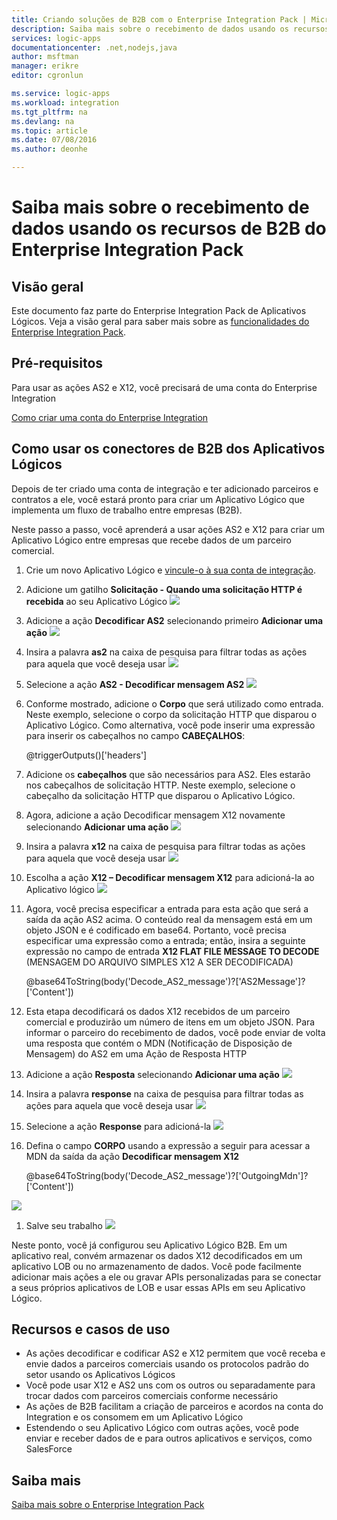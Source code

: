 ```yaml
---
title: Criando soluções de B2B com o Enterprise Integration Pack | Microsoft Docs
description: Saiba mais sobre o recebimento de dados usando os recursos de B2B do Enterprise Integration Pack
services: logic-apps
documentationcenter: .net,nodejs,java
author: msftman
manager: erikre
editor: cgronlun

ms.service: logic-apps
ms.workload: integration
ms.tgt_pltfrm: na
ms.devlang: na
ms.topic: article
ms.date: 07/08/2016
ms.author: deonhe

---
```

# Saiba mais sobre o recebimento de dados usando os recursos de B2B do Enterprise Integration Pack
## Visão geral
Este documento faz parte do Enterprise Integration Pack de Aplicativos Lógicos. Veja a visão geral para saber mais sobre as [funcionalidades do Enterprise Integration Pack](app-service-logic-enterprise-integration-overview.md).

## Pré-requisitos
Para usar as ações AS2 e X12, você precisará de uma conta do Enterprise Integration

[Como criar uma conta do Enterprise Integration](app-service-logic-enterprise-integration-accounts.md)

## Como usar os conectores de B2B dos Aplicativos Lógicos
Depois de ter criado uma conta de integração e ter adicionado parceiros e contratos a ele, você estará pronto para criar um Aplicativo Lógico que implementa um fluxo de trabalho entre empresas (B2B).

Neste passo a passo, você aprenderá a usar ações AS2 e X12 para criar um Aplicativo Lógico entre empresas que recebe dados de um parceiro comercial.

1. Crie um novo Aplicativo Lógico e [vincule-o à sua conta de integração](app-service-logic-enterprise-integration-accounts.md).
2. Adicione um gatilho **Solicitação - Quando uma solicitação HTTP é recebida** ao seu Aplicativo Lógico ![](./media/app-service-logic-enterprise-integration-b2b/flatfile-1.png)
3. Adicione a ação **Decodificar AS2** selecionando primeiro **Adicionar uma ação** ![](./media/app-service-logic-enterprise-integration-b2b/transform-2.png)
4. Insira a palavra **as2** na caixa de pesquisa para filtrar todas as ações para aquela que você deseja usar ![](./media/app-service-logic-enterprise-integration-b2b/b2b-5.png)
5. Selecione a ação **AS2 - Decodificar mensagem AS2** ![](./media/app-service-logic-enterprise-integration-b2b/b2b-6.png)
6. Conforme mostrado, adicione o **Corpo** que será utilizado como entrada. Neste exemplo, selecione o corpo da solicitação HTTP que disparou o Aplicativo Lógico. Como alternativa, você pode inserir uma expressão para inserir os cabeçalhos no campo **CABEÇALHOS**:
   
    @triggerOutputs()['headers']
7. Adicione os **cabeçalhos** que são necessários para AS2. Eles estarão nos cabeçalhos de solicitação HTTP. Neste exemplo, selecione o cabeçalho da solicitação HTTP que disparou o Aplicativo Lógico.
8. Agora, adicione a ação Decodificar mensagem X12 novamente selecionando **Adicionar uma ação** ![](./media/app-service-logic-enterprise-integration-b2b/b2b-9.png)
9. Insira a palavra **x12** na caixa de pesquisa para filtrar todas as ações para aquela que você deseja usar ![](./media/app-service-logic-enterprise-integration-b2b/b2b-10.png)
10. Escolha a ação **X12 – Decodificar mensagem X12** para adicioná-la ao Aplicativo lógico ![](./media/app-service-logic-enterprise-integration-b2b/b2b-as2message.png)
11. Agora, você precisa especificar a entrada para esta ação que será a saída da ação AS2 acima. O conteúdo real da mensagem está em um objeto JSON e é codificado em base64. Portanto, você precisa especificar uma expressão como a entrada; então, insira a seguinte expressão no campo de entrada **X12 FLAT FILE MESSAGE TO DECODE** (MENSAGEM DO ARQUIVO SIMPLES X12 A SER DECODIFICADA)
    
    @base64ToString(body('Decode\_AS2\_message')?['AS2Message']?['Content'])
12. Esta etapa decodificará os dados X12 recebidos de um parceiro comercial e produzirão um número de itens em um objeto JSON. Para informar o parceiro do recebimento de dados, você pode enviar de volta uma resposta que contém o MDN (Notificação de Disposição de Mensagem) do AS2 em uma Ação de Resposta HTTP
13. Adicione a ação **Resposta** selecionando **Adicionar uma ação** ![](./media/app-service-logic-enterprise-integration-b2b/b2b-14.png)
14. Insira a palavra **response** na caixa de pesquisa para filtrar todas as ações para aquela que você deseja usar ![](./media/app-service-logic-enterprise-integration-b2b/b2b-15.png)
15. Selecione a ação **Response** para adicioná-la ![](./media/app-service-logic-enterprise-integration-b2b/b2b-16.png)
16. Defina o campo **CORPO** usando a expressão a seguir para acessar a MDN da saída da ação **Decodificar mensagem X12**
    
    @base64ToString(body('Decode\_AS2\_message')?['OutgoingMdn']?['Content'])

![](./media/app-service-logic-enterprise-integration-b2b/b2b-17.png)

1. Salve seu trabalho ![](./media/app-service-logic-enterprise-integration-b2b/transform-5.png)

Neste ponto, você já configurou seu Aplicativo Lógico B2B. Em um aplicativo real, convém armazenar os dados X12 decodificados em um aplicativo LOB ou no armazenamento de dados. Você pode facilmente adicionar mais ações a ele ou gravar APIs personalizadas para se conectar a seus próprios aplicativos de LOB e usar essas APIs em seu Aplicativo Lógico.

## Recursos e casos de uso
* As ações decodificar e codificar AS2 e X12 permitem que você receba e envie dados a parceiros comerciais usando os protocolos padrão do setor usando os Aplicativos Lógicos
* Você pode usar X12 e AS2 uns com os outros ou separadamente para trocar dados com parceiros comerciais conforme necessário
* As ações de B2B facilitam a criação de parceiros e acordos na conta do Integration e os consomem em um Aplicativo Lógico
* Estendendo o seu Aplicativo Lógico com outras ações, você pode enviar e receber dados de e para outros aplicativos e serviços, como SalesForce

## Saiba mais
[Saiba mais sobre o Enterprise Integration Pack](app-service-logic-enterprise-integration-overview.md)

<!---HONumber=AcomDC_0914_2016-->
